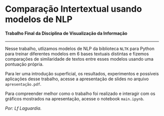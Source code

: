 # Comparação Intertextual usando modelos de NLP
#### Trabalho Final da Disciplina de Visualização da Informação
---

Nesse trabalho, utlizamos modelos de NLP da biblioteca `NLTK` para Python para treinar diferentes modelos em 6 bases textuais distintas e fizemos comparações de similaridade de textos entre esses modelos usando uma pontuação própria. 

Para ler uma introdução superficial, os resultados, experimentos e possíveis aplicações desse trabalho, acesse a apresentação de slides no arquivo `apresentação.pdf`.

Para compreender melhor como o trabalho foi realizado e interagir com os gráficos mostrados na apresentação, acesse o notebook `main.ipynb`.

*Por: Lf Laguardia.*
